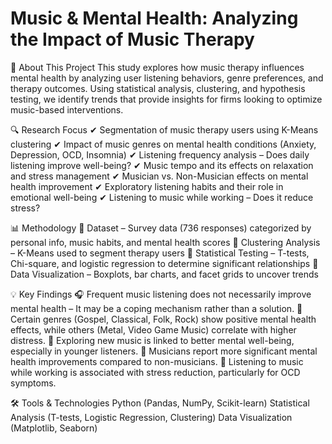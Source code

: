 # Music & Mental Health: Analyzing the Impact of Music Therapy
📌 About This Project
This study explores how music therapy influences mental health by analyzing user listening behaviors, genre preferences, and therapy outcomes. Using statistical analysis, clustering, and hypothesis testing, we identify trends that provide insights for firms looking to optimize music-based interventions.

🔍 Research Focus
✔ Segmentation of music therapy users using K-Means clustering
✔ Impact of music genres on mental health conditions (Anxiety, Depression, OCD, Insomnia)
✔ Listening frequency analysis – Does daily listening improve well-being?
✔ Music tempo and its effects on relaxation and stress management
✔ Musician vs. Non-Musician effects on mental health improvement
✔ Exploratory listening habits and their role in emotional well-being
✔ Listening to music while working – Does it reduce stress?

📊 Methodology
🔹 Dataset – Survey data (736 responses) categorized by personal info, music habits, and mental health scores
🔹 Clustering Analysis – K-Means used to segment therapy users
🔹 Statistical Testing – T-tests, Chi-square, and logistic regression to determine significant relationships
🔹 Data Visualization – Boxplots, bar charts, and facet grids to uncover trends

💡 Key Findings
🎧 Frequent music listening does not necessarily improve mental health – It may be a coping mechanism rather than a solution.
🎵 Certain genres (Gospel, Classical, Folk, Rock) show positive mental health effects, while others (Metal, Video Game Music) correlate with higher distress.
🚀 Exploring new music is linked to better mental well-being, especially in younger listeners.
🎼 Musicians report more significant mental health improvements compared to non-musicians.
💼 Listening to music while working is associated with stress reduction, particularly for OCD symptoms.

🛠️ Tools & Technologies
Python (Pandas, NumPy, Scikit-learn)
Statistical Analysis (T-tests, Logistic Regression, Clustering)
Data Visualization (Matplotlib, Seaborn)
